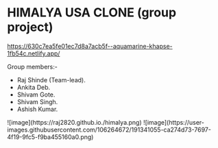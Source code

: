 # HIMALYA USA CLONE (group project)
https://630c7ea5fe01ec7d8a7acb5f--aquamarine-khapse-1fb54c.netlify.app/




Group members:-
<ul>
  <li>Raj Shinde (Team-lead).</li>
   <li>Ankita Deb.</li>
   <li>Shivam Gote.</li>
   <li>Shivam Singh.</li>
   <li>Ashish Kumar.</li>
</ul>
![image](https://raj2820.github.io./himalya.png)
![image](https://user-images.githubusercontent.com/106264672/191341055-ca274d73-7697-4f19-9fc5-f9ba455160a0.png)
